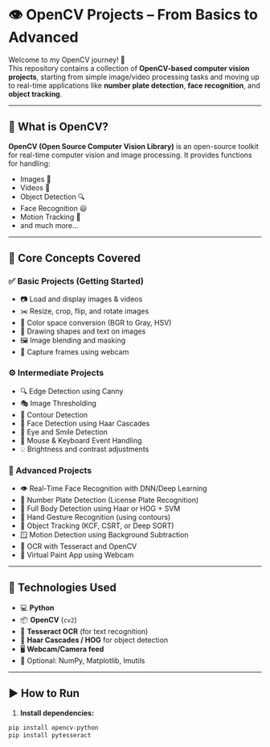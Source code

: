 # 👁️ OpenCV Projects – From Basics to Advanced

Welcome to my OpenCV journey! 🚀  
This repository contains a collection of **OpenCV-based computer vision projects**, starting from simple image/video processing tasks and moving up to real-time applications like **number plate detection**, **face recognition**, and **object tracking**.

---

## 🧠 What is OpenCV?

**OpenCV (Open Source Computer Vision Library)** is an open-source toolkit for real-time computer vision and image processing. It provides functions for handling:

- Images 📸
- Videos 🎥
- Object Detection 🔍
- Face Recognition 😃
- Motion Tracking 🏃
- and much more...

---

## 🧪 Core Concepts Covered

### ✅ Basic Projects (Getting Started)
- 📷 Load and display images & videos
- ✂️ Resize, crop, flip, and rotate images
- 🎨 Color space conversion (BGR to Gray, HSV)
- 📐 Drawing shapes and text on images
- 🖼️ Image blending and masking
- 📸 Capture frames using webcam

### ⚙️ Intermediate Projects
- 🔍 Edge Detection using Canny
- 🎭 Image Thresholding
- 🔄 Contour Detection
- 🧠 Face Detection using Haar Cascades
- 👀 Eye and Smile Detection
- 🧭 Mouse & Keyboard Event Handling
- 💡 Brightness and contrast adjustments

### 🚀 Advanced Projects
- 👁️ Real-Time Face Recognition with DNN/Deep Learning
- 📸 Number Plate Detection (License Plate Recognition)
- 🧍 Full Body Detection using Haar or HOG + SVM
- 🧠 Hand Gesture Recognition (using contours)
- 🚦 Object Tracking (KCF, CSRT, or Deep SORT)
- 🪟 Motion Detection using Background Subtraction
- 🧾 OCR with Tesseract and OpenCV
- 🧊 Virtual Paint App using Webcam

---

## 📌 Technologies Used

- 💻 **Python**
- 📦 **OpenCV** (`cv2`)
- 🔡 **Tesseract OCR** (for text recognition)
- 🧠 **Haar Cascades / HOG** for object detection
- 🖥️ **Webcam/Camera feed**
- 🧰 Optional: NumPy, Matplotlib, Imutils

---

## ▶️ How to Run

1. **Install dependencies:**

```bash
pip install opencv-python
pip install pytesseract
